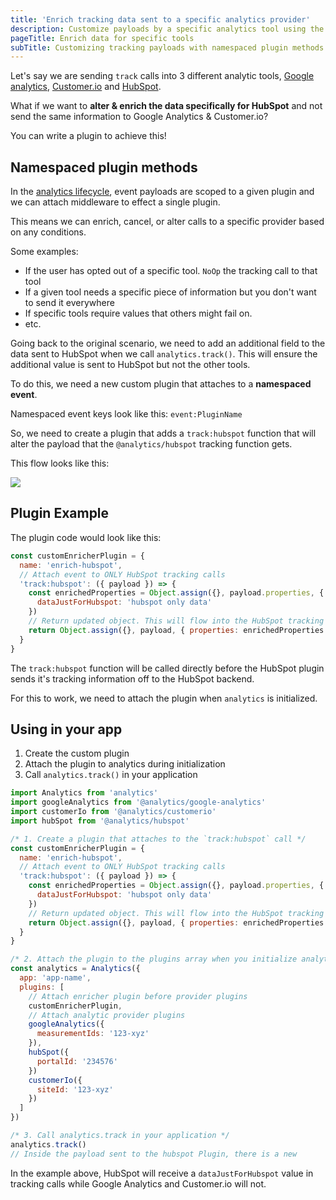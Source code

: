 ```yaml
---
title: 'Enrich tracking data sent to a specific analytics provider'
description: Customize payloads by a specific analytics tool using the analytics lifecycle & namespaced plugin methods
pageTitle: Enrich data for specific tools
subTitle: Customizing tracking payloads with namespaced plugin methods
---
```


Let's say we are sending `track` calls into 3 different analytic tools, [Google analytics](https://getanalytics.io/plugins/google-analytics/), [Customer.io](https://getanalytics.io/plugins/customerio/) and [HubSpot](https://getanalytics.io/plugins/hubspot/).

What if we want to **alter & enrich the data specifically for HubSpot** and not send the same information to Google Analytics & Customer.io?

You can write a plugin to achieve this!

## Namespaced plugin methods

In the [analytics lifecycle](https://getanalytics.io/lifecycle/), event payloads are scoped to a given plugin and we can attach middleware to effect a single plugin.

This means we can enrich, cancel, or alter calls to a specific provider based on any conditions.

Some examples:

- If the user has opted out of a specific tool. `NoOp` the tracking call to that tool
- If a given tool needs a specific piece of information but you don't want to send it everywhere
- If specific tools require values that others might fail on.
- etc.

Going back to the original scenario, we need to add an additional field to the data sent to HubSpot when we call `analytics.track()`. This will ensure the additional value is sent to HubSpot but not the other tools.

To do this, we need a new custom plugin that attaches to a **namespaced event**.

Namespaced event keys look like this: `event:PluginName`

So, we need to create a plugin that adds a `track:hubspot` function that will alter the payload that the `@analytics/hubspot` tracking function gets.

This flow looks like this:

<img src="https://d36ubspakw5kl4.cloudfront.net/images/enriching-payloads.png" />


## Plugin Example

The plugin code would look like this:

```js
const customEnricherPlugin = {
  name: 'enrich-hubspot',
  // Attach event to ONLY HubSpot tracking calls
  'track:hubspot': ({ payload }) => {
    const enrichedProperties = Object.assign({}, payload.properties, {
      dataJustForHubspot: 'hubspot only data'
    })
    // Return updated object. This will flow into the HubSpot tracking call
    return Object.assign({}, payload, { properties: enrichedProperties })
  }
}
```

The `track:hubspot` function will be called directly before the HubSpot plugin sends it's tracking information off to the HubSpot backend.

For this to work, we need to attach the plugin when `analytics` is initialized.

## Using in your app

1. Create the custom plugin
2. Attach the plugin to analytics during initialization
3. Call `analytics.track()` in your application

```js
import Analytics from 'analytics'
import googleAnalytics from '@analytics/google-analytics'
import customerIo from '@analytics/customerio'
import hubSpot from '@analytics/hubspot'

/* 1. Create a plugin that attaches to the `track:hubspot` call */
const customEnricherPlugin = {
  name: 'enrich-hubspot',
  // Attach event to ONLY HubSpot tracking calls
  'track:hubspot': ({ payload }) => {
    const enrichedProperties = Object.assign({}, payload.properties, {
      dataJustForHubspot: 'hubspot only data'
    })
    // Return updated object. This will flow into the HubSpot tracking call
    return Object.assign({}, payload, { properties: enrichedProperties })
  }
}

/* 2. Attach the plugin to the plugins array when you initialize analytics */
const analytics = Analytics({
  app: 'app-name',
  plugins: [
    // Attach enricher plugin before provider plugins
    customEnricherPlugin,
    // Attach analytic provider plugins
    googleAnalytics({
      measurementIds: '123-xyz'
    }),
    hubSpot({
      portalId: '234576'
    })
    customerIo({
      siteId: '123-xyz'
    })
  ]
})

/* 3. Call analytics.track in your application */
analytics.track()
// Inside the payload sent to the hubspot Plugin, there is a new
```

In the example above, HubSpot will receive a `dataJustForHubspot` value in tracking calls while Google Analytics and Customer.io will not.
